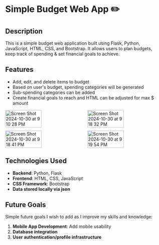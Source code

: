 # <i class="ri-money-dollar-circle-line"></i> **Simple Budget Web App** ✏️

## **Description**

This is a simple budget web application built using Flask, Python, JavaScript, HTML, CSS, and Bootstrap. It allows users to plan budgets, keep track of spending & set financial goals to achieve.

## **Features**

- Add, edit, and delete items to budget
- Based on user's budget, spending categories will be generated
- Sub-spending categories can be added
- Create financial goals to reach and HTML can be adjusted for max $ amount

<div style="display: flex; flex-wrap: wrap; justify-content: space-between; gap: 10px;">
  <img width="48%" alt="Screen Shot 2024-10-30 at 9 10 28 PM" src="https://github.com/user-attachments/assets/dcce900d-583d-4b75-8789-961e125e952f">
  <img width="48%" alt="Screen Shot 2024-10-30 at 9 18 32 PM" src="https://github.com/user-attachments/assets/470fe38c-a8bc-4056-bdd9-b19467f627c1">
  <img width="48%" alt="Screen Shot 2024-10-30 at 9 18 41 PM" src="https://github.com/user-attachments/assets/cad0ddef-799c-42b9-a717-b2db646165ea">
  <img width="48%" alt="Screen Shot 2024-10-30 at 9 19 54 PM" src="https://github.com/user-attachments/assets/3f38edaa-b65a-4ea7-ae0b-c48e00584f13">
</div>

## **Technologies Used**

- **Backend**: Python, Flask
- **Frontend**: HTML, CSS, JavaScript
- **CSS Framework**: Bootstrap
- **Data stored locally via json**

## **Future Goals**

Simple future goals I wish to add as I improve my skills and knowledge:

1. **Mobile App Development**: Add mobile usability
2. **Database integration**
3. **User authentication/profile infrastructure**
